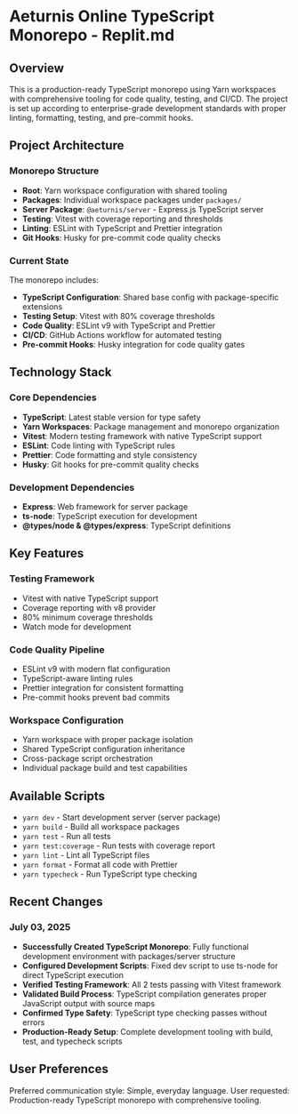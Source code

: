 # Aeturnis Online TypeScript Monorepo - Replit.md

## Overview

This is a production-ready TypeScript monorepo using Yarn workspaces with comprehensive tooling for code quality, testing, and CI/CD. The project is set up according to enterprise-grade development standards with proper linting, formatting, testing, and pre-commit hooks.

## Project Architecture

### Monorepo Structure
- **Root**: Yarn workspace configuration with shared tooling
- **Packages**: Individual workspace packages under `packages/`
- **Server Package**: `@aeturnis/server` - Express.js TypeScript server
- **Testing**: Vitest with coverage reporting and thresholds
- **Linting**: ESLint with TypeScript and Prettier integration
- **Git Hooks**: Husky for pre-commit code quality checks

### Current State

The monorepo includes:
- **TypeScript Configuration**: Shared base config with package-specific extensions
- **Testing Setup**: Vitest with 80% coverage thresholds
- **Code Quality**: ESLint v9 with TypeScript and Prettier
- **CI/CD**: GitHub Actions workflow for automated testing
- **Pre-commit Hooks**: Husky integration for code quality gates

## Technology Stack

### Core Dependencies
- **TypeScript**: Latest stable version for type safety
- **Yarn Workspaces**: Package management and monorepo organization
- **Vitest**: Modern testing framework with native TypeScript support
- **ESLint**: Code linting with TypeScript rules
- **Prettier**: Code formatting and style consistency
- **Husky**: Git hooks for pre-commit quality checks

### Development Dependencies
- **Express**: Web framework for server package
- **ts-node**: TypeScript execution for development
- **@types/node & @types/express**: TypeScript definitions

## Key Features

### Testing Framework
- Vitest with native TypeScript support
- Coverage reporting with v8 provider
- 80% minimum coverage thresholds
- Watch mode for development

### Code Quality Pipeline
- ESLint v9 with modern flat configuration
- TypeScript-aware linting rules
- Prettier integration for consistent formatting
- Pre-commit hooks prevent bad commits

### Workspace Configuration
- Yarn workspace with proper package isolation
- Shared TypeScript configuration inheritance
- Cross-package script orchestration
- Individual package build and test capabilities

## Available Scripts

- `yarn dev` - Start development server (server package)
- `yarn build` - Build all workspace packages
- `yarn test` - Run all tests
- `yarn test:coverage` - Run tests with coverage report
- `yarn lint` - Lint all TypeScript files
- `yarn format` - Format all code with Prettier
- `yarn typecheck` - Run TypeScript type checking

## Recent Changes

### July 03, 2025
- **Successfully Created TypeScript Monorepo**: Fully functional development environment with packages/server structure
- **Configured Development Scripts**: Fixed dev script to use ts-node for direct TypeScript execution
- **Verified Testing Framework**: All 2 tests passing with Vitest framework
- **Validated Build Process**: TypeScript compilation generates proper JavaScript output with source maps
- **Confirmed Type Safety**: TypeScript type checking passes without errors
- **Production-Ready Setup**: Complete development tooling with build, test, and typecheck scripts

## User Preferences

Preferred communication style: Simple, everyday language.
User requested: Production-ready TypeScript monorepo with comprehensive tooling.